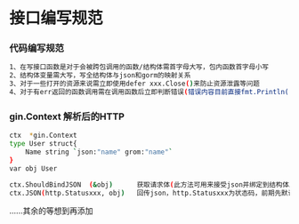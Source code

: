 # 接口编写规范

### 代码编写规范

```sh
1、在写接口函数是对于会被跨包调用的函数/结构体需首字母大写，包内函数首字母小写
2、结构体变量需大写，写全结构体与json和gorm的映射关系
3、对于一些打开的资源来说需立即使用defer xxx.Close()来防止资源泄露等问题
4、对于有err返回的函数调用需在调用函数后立即判断错误(错误内容目前直接fmt.Println()打印出来，可在后面添加os.Exit(1)来异常终止程序)
```



### gin.Context     解析后的HTTP

```sh
ctx  *gin.Context
type User struct{
	Name string `json:"name" grom:"name"`
}
var obj User

ctx.ShouldBindJSON	(&obj)		获取请求体(此方法可用来接受json并绑定到结构体上)
ctx.JSON(http.Statusxxx, obj)	回传json，http.Statusxxx为状态码，前期先默认返回http.StatusOK
```





......其余的等想到再添加